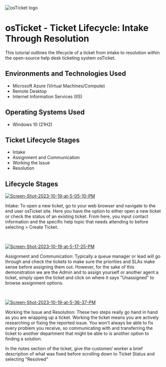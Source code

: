 <p>
<align="center">
<img src="https://i.imgur.com/Clzj7Xs.png" alt="osTicket logo"/>
</p>

<h1>osTicket - Ticket Lifecycle: Intake Through Resolution</h1>
This tutorial outlines the lifecycle of a ticket from intake to resolution within the open-source help desk ticketing system osTicket.<br />

<h2>Environments and Technologies Used</h2>

- Microsoft Azure (Virtual Machines/Compute)
- Remote Desktop
- Internet Information Services (IIS)

<h2>Operating Systems Used </h2>

- Windows 10</b> (21H2)

<h2>Ticket Lifecycle Stages</h2>

- Intake
- Assignment and Communication
- Working the Issue
- Resolution

<h2>Lifecycle Stages</h2>

<p>
<a href="https://ibb.co/QrRT70j"><img src="https://i.ibb.co/185PYcJ/Screen-Shot-2023-10-19-at-5-05-10-PM.png" alt="Screen-Shot-2023-10-19-at-5-05-10-PM" border="0" /></a>
</p>
<p>
Intake: To open a new ticket, go to your web browser and navigate to the end user osTicket site. Here you have the option to either open a new ticket or check the status of an existing ticket. From here, you input contact information and the specific help topic that needs attending to before selecting > Create Ticket.
</p>
<br />

<p>
<a href="https://ibb.co/WspM0jN"><img src="https://i.ibb.co/9G31hSm/Screen-Shot-2023-10-19-at-5-17-25-PM.png" alt="Screen-Shot-2023-10-19-at-5-17-25-PM" border="0" /></a>
</p>
<p>
Assignment and Communication: Typically a queue manager or lead will go through and check the tickets to make sure the priorities and SLAs make sense before assigning them out. However, for the sake of this demonstration we are the Admin and to assign yourself or another agent a ticket, simply open the ticket and click on where it says "Unassigned" to browse assignment options.
</p>
<br />

<p>
<a href="https://ibb.co/DwgF9z5"><img src="https://i.ibb.co/vLvW3VZ/Screen-Shot-2023-10-19-at-5-36-37-PM.png" alt="Screen-Shot-2023-10-19-at-5-36-37-PM" border="0" /></a>
</p>
<p>
Working the Issue and Resolution: These two steps really go hand in hand as you are wrapping up a ticket. Working the ticket means you are actively researching or fixing the reported issue. You won't always be able to fix every problem you receive, so communicating with and transferring the ticket to another department that might be able to is another option to finding a solution.

In the notes section of the ticket, give the customer/ worker a brief description of what was fixed before scrolling down to Ticket Status and selecting "Resolved"
</p>
<br />
